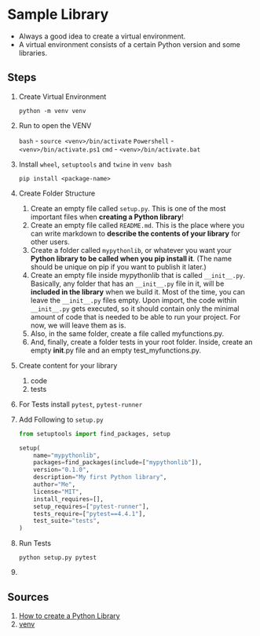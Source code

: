 # Sample Library

- Always a good idea to create a virtual environment.
- A virtual environment consists of a certain Python version and some libraries.

## Steps

1. Create Virtual Environment

   `python -m venv venv`

2. Run to open the VENV

   `bash` - `source <venv>/bin/activate`
   `Powershell` - `<venv>/bin/activate.ps1`
   `cmd` - `<venv>/bin/activate.bat`

3. Install `wheel`, `setuptools` and `twine` in `venv bash`

   `pip install <package-name>`

4. Create Folder Structure
   1. Create an empty file called `setup.py`. This is one of the most important files when **creating a Python library**!
   2. Create an empty file called `README.md`. This is the place where you can write markdown to **describe the contents of your library** for other users.
   3. Create a folder called `mypythonlib`, or whatever you want your **Python library to be called when you pip install it**. (The name should be unique on pip if you want to publish it later.)
   4. Create an empty file inside mypythonlib that is called `__init__.py`. Basically, any folder that has an `__init__.py` file in it, will be **included in the library** when we build it. Most of the time, you can leave the `__init__.py` files empty. Upon import, the code within `__init__.py` gets executed, so it should contain only the minimal amount of code that is needed to be able to run your project. For now, we will leave them as is.
   5. Also, in the same folder, create a file called myfunctions.py.
   6. And, finally, create a folder tests in your root folder. Inside, create an empty __init__.py file and an empty test_myfunctions.py.
5. Create content for your library
   1. code
   2. tests
6. For Tests install `pytest`, `pytest-runner`
7. Add Following to `setup.py`

    ```python
    from setuptools import find_packages, setup

    setup(
        name="mypythonlib",
        packages=find_packages(include=["mypythonlib"]),
        version="0.1.0",
        description="My first Python library",
        author="Me",
        license="MIT",
        install_requires=[],
        setup_requires=["pytest-runner"],
        tests_require=["pytest==4.4.1"],
        test_suite="tests",
    )
    ```

8. Run Tests

    `python setup.py pytest`

9. 

## Sources

1. [How to create a Python Library](https://medium.com/analytics-vidhya/how-to-create-a-python-library-7d5aea80cc3f)
2. [venv](https://docs.python.org/3/library/venv.html)

